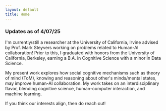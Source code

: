 ```yaml
---
layout: default
title: Home
---
```


### Updates as of 4/07/25

I'm currently/still a researcher at the University of California, Irvine advised by Prof. Mark Steyvers working on problems related to Human-AI collaboration! Prior to this, I graduated with honors from the University of California, Berkeley, earning a B.A. in Cognitive Science with a minor in Data Science.

My present work explores how social cognitive mechanisms such as theory of mind (ToM), knowing and reasoning about other's minds/mental states, may improve human-AI collaboration. My work takes on an interdisciplinary flavor, blending cognitive science, human-computer interaction, and machine learning. 

<!-- I also enjoy thinking/imagining/designing technology that seeks to utilize mental inference (i.e. mind reading) to create tools that improve human well-being. -->

If you think our interests align, then do reach out!